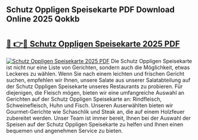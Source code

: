 ## Schutz Oppligen Speisekarte PDF Download Online 2025 Qokkb

# <h2><a href="http://gc9t1pa.nevu.top/?p=Schutz+Oppligen+Speisekarte">🔗 👉🔴 Schutz Oppligen Speisekarte 2025 PDF</a></h2>

[![Schutz Oppligen Speisekarte 2025 PDF](https://i.imgur.com/dBaPXMq.png)](http://gc9t1pa.nevu.top/?p=Schutz+Oppligen+Speisekarte)
Die Schutz Oppligen Speisekarte ist nicht nur eine Liste von Gerichten, sondern auch die Möglichkeit, etwas Leckeres zu wählen. Wenn Sie nach einem leichten und frischen Gericht suchen, empfehlen wir Ihnen, unsere Salate aus unserer Salatabteilung auf der Schutz Oppligen Speisekarte unseres Restaurants zu probieren. Für diejenigen, die Fleisch mögen, bieten wir eine umfangreiche Auswahl an Gerichten auf der Schutz Oppligen Speisekarte an: Rindfleisch, Schweinefleisch, Huhn und Fisch. Unseren Auserwählten bieten wir Gourmet-Gerichte wie Schaschlik und Steak an, die auf einem Holzfeuer zubereitet werden. Unser Team ist immer bereit, Ihnen bei der Auswahl der Speisen auf der Schutz Oppligen Speisekarte zu helfen und Ihnen einen bequemen und angenehmen Service zu bieten.

